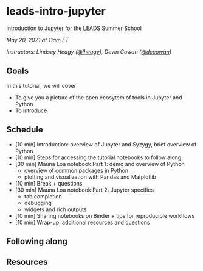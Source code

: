 # leads-intro-jupyter

Introduction to Jupyter for the LEADS Summer School 

_May 20, 2021 at 11am ET_

_Instructors: Lindsey Heagy ([@lheagy](https://github.com/lheagy)), Devin Cowan ([@dccowan](https://github.com/dccowan))_

## Goals
In this tutorial, we will cover 
- To give you a picture of the open ecosytem of tools in Jupyter and Python
- To introduce 

## Schedule
- [10 min] Introduction: overview of Jupyter and Syzygy, brief overview of Python
- [10 min] Steps for accessing the tutorial notebooks to follow along 
- [30 min] Mauna Loa notebook Part 1: demo and overview of Python
    - overview of common packages in Python
    - plotting and visualization with Pandas and Matplotlib 
- [10 min] Break + questions
- [30 min] Mauna Loa notebook Part 2: Jupyter specifics 
    - tab completion 
    - debugging 
    - widgets and rich outputs 
- [10 min] Sharing notebooks on Binder + tips for reproducible workflows 
- [10 min] Wrap-up, additional resources and questions 

## Following along

## Resources

